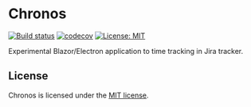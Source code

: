 # Chronos
[![Build status](https://ci.appveyor.com/api/projects/status/f6lbv2ivgibvqqxx/branch/master?svg=true)](https://ci.appveyor.com/project/Orwel/chronos/branch/master)
[![codecov](https://codecov.io/gh/Orwel/Chronos/branch/master/graph/badge.svg)](https://codecov.io/gh/Orwel/Chronos)
[![License: MIT](https://img.shields.io/badge/License-MIT-green.svg)](https://opensource.org/licenses/MIT)

Experimental Blazor/Electron application to time tracking in Jira tracker.


## License

Chronos is licensed under the [MIT license](LICENSE).
